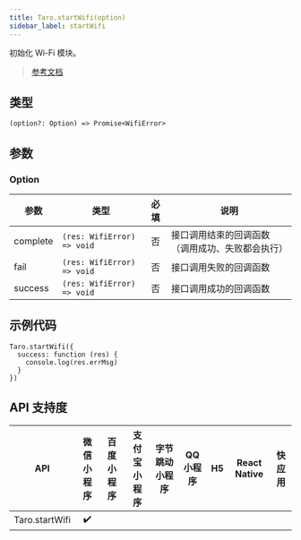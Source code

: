 ```yaml
---
title: Taro.startWifi(option)
sidebar_label: startWifi
---
```


初始化 Wi-Fi 模块。

> [参考文档](https://developers.weixin.qq.com/miniprogram/dev/api/device/wifi/wx.startWifi.html)

## 类型

```tsx
(option?: Option) => Promise<WifiError>
```

## 参数

### Option

| 参数 | 类型 | 必填 | 说明 |
| --- | --- | :---: | --- |
| complete | `(res: WifiError) => void` | 否 | 接口调用结束的回调函数（调用成功、失败都会执行） |
| fail | `(res: WifiError) => void` | 否 | 接口调用失败的回调函数 |
| success | `(res: WifiError) => void` | 否 | 接口调用成功的回调函数 |

## 示例代码

```tsx
Taro.startWifi({
  success: function (res) {
    console.log(res.errMsg)
  }
})
```

## API 支持度

| API | 微信小程序 | 百度小程序 | 支付宝小程序 | 字节跳动小程序 | QQ 小程序 | H5 | React Native | 快应用 |
| :---: | :---: | :---: | :---: | :---: | :---: | :---: | :---: | :---: |
| Taro.startWifi | ✔️ |  |  |  |  |  |  |  |
